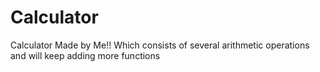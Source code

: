 # Calculator
Calculator Made by Me!! Which consists of several arithmetic operations and will keep adding more functions 
